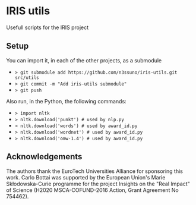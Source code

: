 # IRIS utils

Usefull scripts for the IRIS project

## Setup
You can import it, in each of the other projects, as a submodule
* ``> git submodule add https://github.com/n3ssuno/iris-utils.git src/utils``
* ``> git commit -m "Add iris-utils submodule"``
* ``> git push``

Also run, in the Python, the following commands:
* ``> import nltk``
* ``> nltk.download('punkt') # used by nlp.py``
* ``> nltk.download('words') # used by award_id.py``
* ``> nltk.download('wordnet') # used by award_id.py``
* ``> nltk.download('omw-1.4') # used by award_id.py``

## Acknowledgements
The authors thank the EuroTech Universities Alliance for sponsoring this work. Carlo Bottai was supported by the European Union's Marie Skłodowska-Curie programme for the project Insights on the "Real Impact" of Science (H2020 MSCA-COFUND-2016 Action, Grant Agreement No 754462).
